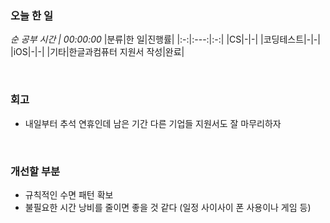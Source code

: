
### 오늘 한 일
_순 공부 시간 | 00:00:00_
|분류|한 일|진행률|
|:-:|:---:|:-:|
|CS|-|-|
|코딩테스트|-|-|
|iOS|-|-|
|기타|한글과컴퓨터 지원서 작성|완료|

<br>

### 회고
- 내일부터 추석 연휴인데 남은 기간 다른 기업들 지원서도 잘 마무리하자

<br>

### 개선할 부분
- 규칙적인 수면 패턴 확보
- 불필요한 시간 낭비를 줄이면 좋을 것 같다 (일정 사이사이 폰 사용이나 게임 등)
